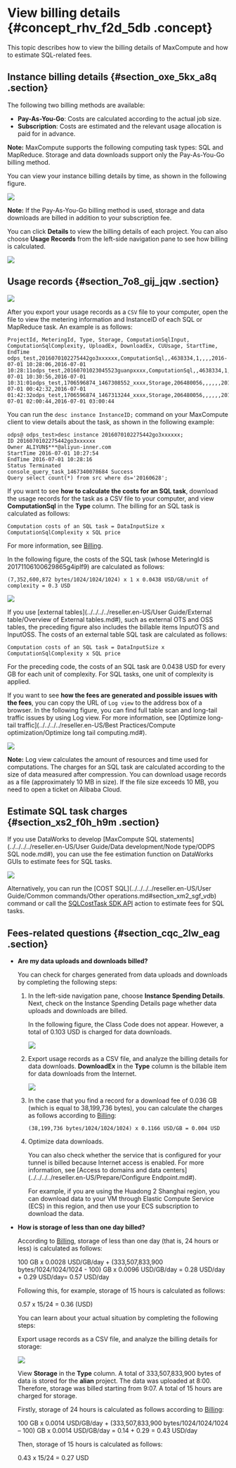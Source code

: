 # View billing details {#concept_rhv_f2d_5db .concept}

This topic describes how to view the billing details of MaxCompute and how to estimate SQL-related fees.

## Instance billing details {#section_oxe_5kx_a8q .section}

The following two billing methods are available:

-   **Pay-As-You-Go**: Costs are calculated according to the actual job size.
-   **Subscription**: Costs are estimated and the relevant usage allocation is paid for in advance.

**Note:** MaxCompute supports the following computing task types: SQL and MapReduce. Storage and data downloads support only the Pay-As-You-Go billing method.

You can view your instance billing details by time, as shown in the following figure.

![](http://static-aliyun-doc.oss-cn-hangzhou.aliyuncs.com/assets/img/11938/15595506261126_en-US.png)

**Note:** If the Pay-As-You-Go billing method is used, storage and data downloads are billed in addition to your subscription fee.

You can click **Details** to view the billing details of each project. You can also choose **Usage Records** from the left-side navigation pane to see how billing is calculated.

![](http://static-aliyun-doc.oss-cn-hangzhou.aliyuncs.com/assets/img/11938/15595506268898_en-US.png)

## Usage records {#section_7o8_gij_jqw .section}

![](http://static-aliyun-doc.oss-cn-hangzhou.aliyuncs.com/assets/img/11938/15595506261127_en-US.png)

After you export your usage records as a `CSV` file to your computer, open the file to view the metering information and InstanceID of each SQL or MapReduce task. An example is as follows:

``` {#codeblock_dgw_wob_q6o}
ProjectId, MeteringId, Type, Storage, ComputationSqlInput, ComputationSqlComplexity, UploadEx, DownloadEx, CUUsage, StartTime, EndTime
odps_test,2016070102275442go3xxxxxx,ComputationSql,,4638334,1,,,,2016-07-01 10:28:06,2016-07-01 10:28:11odps_test,20160701023045523guanpxxxx,ComputationSql,,4638334,1,,,,2016-07-01 10:30:56,2016-07-01 10:31:01odps_test,1706596874_1467308552_xxxx,Storage,206480056,,,,,,2016-07-01 00:42:32,2016-07-01 01:42:32odps_test,1706596874_1467313244_xxxx,Storage,206480056,,,,,,2016-07-01 02:00:44,2016-07-01 03:00:44
```

You can run the `desc instance InstanceID;` command on your MaxCompute client to view details about the task, as shown in the following example:

``` {#codeblock_t8x_slz_64o}
odps@ odps_test>desc instance 2016070102275442go3xxxxxx;
ID 2016070102275442go3xxxxxx
Owner ALIYUN$***@aliyun-inner.com
StartTime 2016-07-01 10:27:54 
EndTime 2016-07-01 10:28:16
Status Terminated 
console_query_task_1467340078684 Success 
Query select count(*) from src where ds='20160628';
```

If you want to see **how to calculate the costs for an SQL task**, download the usage records for the task as a CSV file to your computer, and view **ComputationSql** in the **Type** column. The billing for an SQL task is calculated as follows:

``` {#codeblock_m6y_pmy_ezk}
Computation costs of an SQL task = DataInputSize x ComputationSqlComplexity x SQL price
```

For more information, see [Billing](reseller.en-US/Pricing/Billing.md#).

In the following figure, the costs of the SQL task \(whose MeteringId is 20171106100629865g4iplf9\) are calculated as follows:

``` {#codeblock_w8x_k5s_zry}
(7,352,600,872 bytes/1024/1024/1024) x 1 x 0.0438 USD/GB/unit of complexity = 0.3 USD
```

![](http://static-aliyun-doc.oss-cn-hangzhou.aliyuncs.com/assets/img/11938/15595506269592_en-US.png)

If you use [external tables](../../../../reseller.en-US/User Guide/External table/Overview of External tables.md#), such as external OTS and OSS tables, the preceding figure also includes the billable items InputOTS and InputOSS. The costs of an external table SQL task are calculated as follows:

``` {#codeblock_b6n_mxc_yof}
Computation costs of an SQL task = DataInputSize x ComputationSqlComplexity x SQL price
```

For the preceding code, the costs of an SQL task are 0.0438 USD for every GB for each unit of complexity. For SQL tasks, one unit of complexity is applied.

If you want to see **how the fees are generated and possible issues with the fees**, you can copy the URL of `Log view` to the address box of a browser. In the following figure, you can find full table scan and long-tail traffic issues by using Log view. For more information, see [Optimize long-tail traffic](../../../../reseller.en-US/Best Practices/Compute optimization/Optimize long tail computing.md#).

![](http://static-aliyun-doc.oss-cn-hangzhou.aliyuncs.com/assets/img/11938/15595506268899_en-US.png)

**Note:** Log view calculates the amount of resources and time used for computations. The charges for an SQL task are calculated according to the size of data measured after compression. You can download usage records as a file \(approximately 10 MB in size\). If the file size exceeds 10 MB, you need to open a ticket on Alibaba Cloud.

## Estimate SQL task charges {#section_xs2_f0h_h9m .section}

If you use DataWorks to develop [MaxCompute SQL statements](../../../../reseller.en-US/User Guide/Data development/Node type/ODPS SQL node.md#), you can use the fee estimation function on DataWorks GUIs to estimate fees for SQL tasks.

![](http://static-aliyun-doc.oss-cn-hangzhou.aliyuncs.com/assets/img/11938/155955062634166_en-US.png)

Alternatively, you can run the [COST SQL](../../../../reseller.en-US/User Guide/Common commands/Other operations.md#section_xm2_sgf_vdb) command or call the [SQLCostTask SDK API](http://www.javadoc.io/doc/com.aliyun.odps/odps-sdk-core/0.29.10-public) action to estimate fees for SQL tasks.

## Fees-related questions {#section_cqc_2lw_eag .section}

-   **Are my data uploads and downloads billed?** 

    You can check for charges generated from data uploads and downloads by completing the following steps:

    1.  In the left-side navigation pane, choose **Instance Spending Details**. Next, check on the Instance Spending Details page whether data uploads and downloads are billed.

        In the following figure, the Class Code does not appear. However, a total of 0.103 USD is charged for data downloads.

        ![](http://static-aliyun-doc.oss-cn-hangzhou.aliyuncs.com/assets/img/11938/15595506268901_en-US.png)

    2.  Export usage records as a CSV file, and analyze the billing details for data downloads. **DownloadEx** in the **Type** column is the billable item for data downloads from the Internet.

        ![](http://static-aliyun-doc.oss-cn-hangzhou.aliyuncs.com/assets/img/11938/15595506268903_en-US.png)

    3.  In the case that you find a record for a download fee of 0.036 GB \(which is equal to 38,199,736 bytes\), you can calculate the charges as follows according to [Billing](reseller.en-US/Pricing/Billing.md#):

        ``` {#codeblock_lar_kxn_4ml}
        (38,199,736 bytes/1024/1024/1024) x 0.1166 USD/GB = 0.004 USD
        ```

    4.  Optimize data downloads.

        You can also check whether the service that is configured for your tunnel is billed because Internet access is enabled. For more information, see [Access to domains and data centers](../../../../reseller.en-US/Prepare/Configure Endpoint.md#).

        For example, if you are using the Huadong 2 Shanghai region, you can download data to your VM through Elastic Compute Service \(ECS\) in this region, and then use your ECS subscription to download the data.

-   **How is storage of less than one day billed?** 

    According to [Billing](reseller.en-US/Pricing/Billing.md#), storage of less than one day \(that is, 24 hours or less\) is calculated as follows:

    100 GB x 0.0028 USD/GB/day + \(333,507,833,900 bytes/1024/1024/1024 - 100\) GB x 0.0096 USD/GB/day = 0.28 USD/day + 0.29 USD/day= 0.57 USD/day

    Following this, for example, storage of 15 hours is calculated as follows:

    0.57 x 15/24 = 0.36 \(USD\)

    You can learn about your actual situation by completing the following steps:

    Export usage records as a CSV file, and analyze the billing details for storage:

    ![](http://static-aliyun-doc.oss-cn-hangzhou.aliyuncs.com/assets/img/11938/15595506268904_en-US.png)

    View **Storage** in the **Type** column. A total of 333,507,833,900 bytes of data is stored for the **alian** project. The data was uploaded at 8:00. Therefore, storage was billed starting from 9:07. A total of 15 hours are charged for storage.

    Firstly, storage of 24 hours is calculated as follows according to [Billing](reseller.en-US/Pricing/Billing.md#):

    100 GB x 0.0014 USD/GB/day + \(333,507,833,900 bytes/1024/1024/1024 – 100\) GB x 0.0014 USD/GB/day = 0.14 + 0.29 = 0.43 USD/day

    Then, storage of 15 hours is calculated as follows:

    0.43 x 15/24 = 0.27 USD


